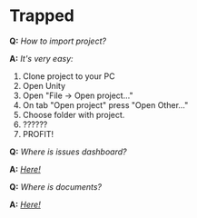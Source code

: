 Trapped
=======

**Q:** *How to import project?*

**A:** *It's very easy:*

1. Clone project to your PC
2. Open Unity
3. Open "File -> Open project..."
4. On tab "Open project" press "Open Other..."
5. Choose folder with project.
6. ??????
7. PROFIT!

**Q:** *Where is issues dashboard?*

**A:** *[Here!](https://trello.com/b/0SxSY5va/trapped)*

**Q:** *Where is documents?*

**A:** *[Here!](https://drive.google.com/folderview?id=0B-irCNF2gBrHMno2MzJtcFZLalE&usp=sharing)*
